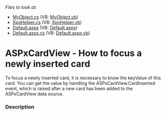 <!-- default file list -->
*Files to look at*:

* [MyObject.cs](./CS/App_Code/MyObject.cs) (VB: [MyObject.vb](./VB/App_Code/MyObject.vb))
* [XpoHelper.cs](./CS/App_Code/XpoHelper.cs) (VB: [XpoHelper.vb](./VB/App_Code/XpoHelper.vb))
* [Default.aspx](./CS/Default.aspx) (VB: [Default.aspx](./VB/Default.aspx))
* [Default.aspx.cs](./CS/Default.aspx.cs) (VB: [Default.aspx.vb](./VB/Default.aspx.vb))
<!-- default file list end -->
# ASPxCardView - How to focus a newly inserted card


To focus a newly inserted card, it is necessary to know the keyValue of this card. You can get the value by handling the ASPxCardView.CardInserted event, which is raised after a new card has been added to the ASPxCardView data source.


<h3>Description</h3>

&nbsp;

<br/>


